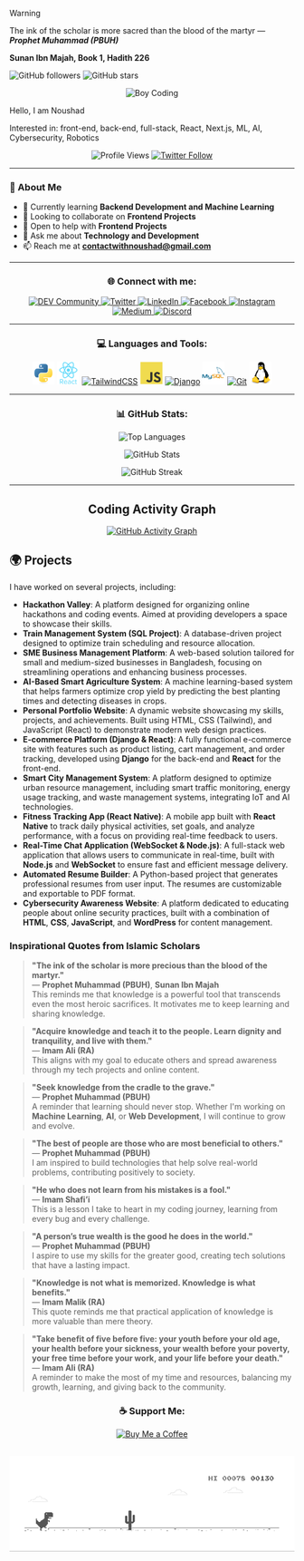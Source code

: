> [!WARNING]
> The ink of the scholar is more sacred than the blood of the martyr
> ― ***Prophet Muhammad (PBUH)***
> 
> **Sunan Ibn Majah, Book 1, Hadith 226**


![GitHub followers](https://img.shields.io/github/followers/noushad999?style=social)
![GitHub stars](https://img.shields.io/github/stars/noushad999?style=social)

<div align="center">
  <img src="https://media.giphy.com/media/qgQUggAC3Pfv687qPC/giphy.gif" alt="Boy Coding" width="600" height="400" />
</div>



<div class="animated-text">
  <p class="intro">Hello, I am Noushad</p>
  <p class="interests">Interested in: front-end, back-end, full-stack, React, Next.js, ML, AI, Cybersecurity, Robotics</p>
</div>

<p align="center">
  <img src="https://komarev.com/ghpvc/?username=noushad999&label=Profile%20views&color=0e75b6&style=flat" alt="Profile Views" />
  <a href="https://twitter.com/md_noushad__" target="_blank">
    <img src="https://img.shields.io/twitter/follow/md_noushad__?logo=twitter&style=for-the-badge" alt="Twitter Follow" />
  </a>
</p>

---

### 🌟 About Me  
- 🌱 Currently learning **Backend Development and Machine Learning**  
- 👯 Looking to collaborate on **Frontend Projects**  
- 🤝 Open to help with **Frontend Projects**  
- 💬 Ask me about **Technology and Development**  
- 📫 Reach me at **contactwithnoushad@gmail.com**  

---

<h3 align="center">🌐 Connect with me:</h3>
<p align="center">
  <a href="https://dev.to/its_noushad" target="_blank">
   <img class="site-logo__img" src="https://media2.dev.to/dynamic/image/quality=100/https://dev-to-uploads.s3.amazonaws.com/uploads/logos/resized_logo_UQww2soKuUsjaOGNB38o.png" alt="DEV Community" width="40" />
  </a>
  <a href="https://twitter.com/md_noushad__" target="_blank">
    <img src="https://img.icons8.com/ios-filled/50/1DA1F2/twitter.png" alt="Twitter" width="40" />
  </a>
  <a href="https://linkedin.com/in/md-noushad-jahan-ramim" target="_blank">
    <img src="https://img.icons8.com/ios-filled/50/0077B5/linkedin.png" alt="LinkedIn" width="40" />
  </a>
  <a href="https://fb.com/md.noushad" target="_blank">
    <img src="https://img.icons8.com/ios-filled/50/4267B2/facebook.png" alt="Facebook" width="40" />
  </a>
  <a href="https://instagram.com/thisisnoushad_" target="_blank">
    <img src="https://img.icons8.com/ios-filled/50/E4405F/instagram-new.png" alt="Instagram" width="40" />
  </a>
  <a href="https://medium.com/@noushadpfs" target="_blank">
    <img src="https://img.icons8.com/ios-filled/50/000000/medium-logo.png" alt="Medium" width="40" />
  </a>
  <a href="https://discord.gg/Fg8MxcvK" target="_blank">
    <img src="https://img.icons8.com/ios-filled/50/5865F2/discord-logo.png" alt="Discord" width="40" />
  </a>
</p>

---




<h3 align="center">💻 Languages and Tools:</h3>
<p align="center">
  <a href="https://www.python.org" target="_blank"><img src="https://raw.githubusercontent.com/devicons/devicon/master/icons/python/python-original.svg" alt="Python" width="40" height="40"/></a>
  <a href="https://reactjs.org/" target="_blank"><img src="https://raw.githubusercontent.com/devicons/devicon/master/icons/react/react-original-wordmark.svg" alt="React" width="40" height="40"/></a>
  <a href="https://tailwindcss.com/" target="_blank"><img src="https://www.vectorlogo.zone/logos/tailwindcss/tailwindcss-icon.svg" alt="TailwindCSS" width="40" height="40"/></a>
  <a href="https://developer.mozilla.org/en-US/docs/Web/JavaScript" target="_blank"><img src="https://raw.githubusercontent.com/devicons/devicon/master/icons/javascript/javascript-original.svg" alt="JavaScript" width="40" height="40"/></a>
  <a href="https://www.djangoproject.com/" target="_blank"><img src="https://cdn.worldvectorlogo.com/logos/django.svg" alt="Django" width="40" height="40"/></a>
  <a href="https://www.mysql.com/" target="_blank"><img src="https://raw.githubusercontent.com/devicons/devicon/master/icons/mysql/mysql-original-wordmark.svg" alt="MySQL" width="40" height="40"/></a>
  <a href="https://git-scm.com/" target="_blank"><img src="https://www.vectorlogo.zone/logos/git-scm/git-scm-icon.svg" alt="Git" width="40" height="40"/></a>
  <a href="https://www.linux.org/" target="_blank"><img src="https://raw.githubusercontent.com/devicons/devicon/master/icons/linux/linux-original.svg" alt="Linux" width="40" height="40"/></a>
</p>

---

<h3 align="center">📊 GitHub Stats:</h3>
<p align="center">
  <img src="https://github-readme-stats.vercel.app/api/top-langs?username=noushad999&show_icons=true&locale=en&layout=compact&theme=radical" alt="Top Languages" />
</p>
<p align="center">
  <img src="https://github-readme-stats.vercel.app/api?username=noushad999&show_icons=true&locale=en&theme=radical" alt="GitHub Stats" />
</p>
<p align="center">
  <img src="https://github-readme-streak-stats.herokuapp.com/?user=noushad999&theme=radical" alt="GitHub Streak" />
</p>

---

<h2 align="center">Coding Activity Graph</h2>
<p align="center">
  <a href="https://github.com/noushad999/github-readme-activity-graph">
    <img src="https://github-readme-activity-graph.vercel.app/graph?username=noushad999&theme=tokyo-night&hide_border=true&bg_color=0d1117&color=58a6ff&line=58a6ff&point=ffffff" alt="GitHub Activity Graph" />
  </a>
</p>



## 🌍 Projects

I have worked on several projects, including:

- **Hackathon Valley**: A platform designed for organizing online hackathons and coding events. Aimed at providing developers a space to showcase their skills.
- **Train Management System (SQL Project)**: A database-driven project designed to optimize train scheduling and resource allocation.
- **SME Business Management Platform**: A web-based solution tailored for small and medium-sized businesses in Bangladesh, focusing on streamlining operations and enhancing business processes.
- **AI-Based Smart Agriculture System**: A machine learning-based system that helps farmers optimize crop yield by predicting the best planting times and detecting diseases in crops.
- **Personal Portfolio Website**: A dynamic website showcasing my skills, projects, and achievements. Built using HTML, CSS (Tailwind), and JavaScript (React) to demonstrate modern web design practices.
- **E-commerce Platform (Django & React)**: A fully functional e-commerce site with features such as product listing, cart management, and order tracking, developed using **Django** for the back-end and **React** for the front-end.
- **Smart City Management System**: A platform designed to optimize urban resource management, including smart traffic monitoring, energy usage tracking, and waste management systems, integrating IoT and AI technologies.
- **Fitness Tracking App (React Native)**: A mobile app built with **React Native** to track daily physical activities, set goals, and analyze performance, with a focus on providing real-time feedback to users.
- **Real-Time Chat Application (WebSocket & Node.js)**: A full-stack web application that allows users to communicate in real-time, built with **Node.js** and **WebSocket** to ensure fast and efficient message delivery.
- **Automated Resume Builder**: A Python-based project that generates professional resumes from user input. The resumes are customizable and exportable to PDF format.
- **Cybersecurity Awareness Website**: A platform dedicated to educating people about online security practices, built with a combination of **HTML**, **CSS**, **JavaScript**, and **WordPress** for content management.


### **Inspirational Quotes from Islamic Scholars**

> **"The ink of the scholar is more precious than the blood of the martyr."**  
> — **Prophet Muhammad (PBUH)**, **Sunan Ibn Majah**  
> This reminds me that knowledge is a powerful tool that transcends even the most heroic sacrifices. It motivates me to keep learning and sharing knowledge.

> **"Acquire knowledge and teach it to the people. Learn dignity and tranquility, and live with them."**  
> — **Imam Ali (RA)**  
> This aligns with my goal to educate others and spread awareness through my tech projects and online content.

> **"Seek knowledge from the cradle to the grave."**  
> — **Prophet Muhammad (PBUH)**  
> A reminder that learning should never stop. Whether I'm working on **Machine Learning**, **AI**, or **Web Development**, I will continue to grow and evolve.

> **"The best of people are those who are most beneficial to others."**  
> — **Prophet Muhammad (PBUH)**  
> I am inspired to build technologies that help solve real-world problems, contributing positively to society.

> **"He who does not learn from his mistakes is a fool."**  
> — **Imam Shafi’i**  
> This is a lesson I take to heart in my coding journey, learning from every bug and every challenge.

> **"A person’s true wealth is the good he does in the world."**  
> — **Prophet Muhammad (PBUH)**  
> I aspire to use my skills for the greater good, creating tech solutions that have a lasting impact.

> **"Knowledge is not what is memorized. Knowledge is what benefits."**  
> — **Imam Malik (RA)**  
> This quote reminds me that practical application of knowledge is more valuable than mere theory.

> **"Take benefit of five before five: your youth before your old age, your health before your sickness, your wealth before your poverty, your free time before your work, and your life before your death."**  
> — **Imam Ali (RA)**  
> A reminder to make the most of my time and resources, balancing my growth, learning, and giving back to the community.


<h3 align="center">☕ Support Me:</h3>
<p align="center">
  <a href="https://buymeacoffee.com/noushad999" target="_blank">
    <img src="https://cdn.buymeacoffee.com/buttons/v2/default-yellow.png" height="50" width="210" alt="Buy Me a Coffee" />
  </a>
</p>


## 

![My Animated Bio](https://github.com/noushad999/noushad999/raw/main/dino.gif)

